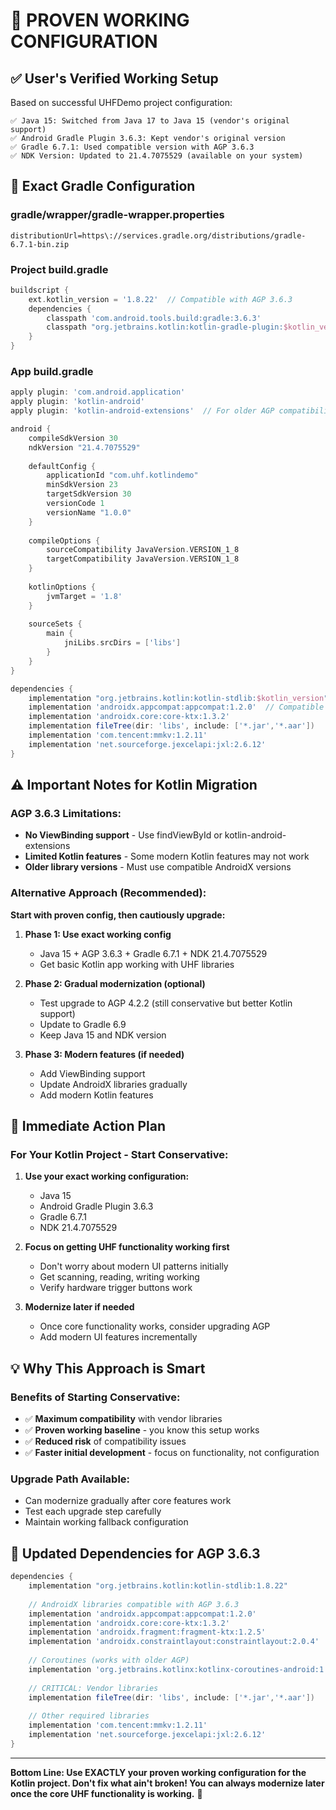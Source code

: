 # 🎯 PROVEN WORKING CONFIGURATION

## ✅ User's Verified Working Setup

Based on successful UHFDemo project configuration:

```
✅ Java 15: Switched from Java 17 to Java 15 (vendor's original support)
✅ Android Gradle Plugin 3.6.3: Kept vendor's original version
✅ Gradle 6.7.1: Used compatible version with AGP 3.6.3  
✅ NDK Version: Updated to 21.4.7075529 (available on your system)
```

## 🔧 Exact Gradle Configuration

### **gradle/wrapper/gradle-wrapper.properties**
```properties
distributionUrl=https\://services.gradle.org/distributions/gradle-6.7.1-bin.zip
```

### **Project build.gradle**
```gradle
buildscript {
    ext.kotlin_version = '1.8.22'  // Compatible with AGP 3.6.3
    dependencies {
        classpath 'com.android.tools.build:gradle:3.6.3'
        classpath "org.jetbrains.kotlin:kotlin-gradle-plugin:$kotlin_version"
    }
}
```

### **App build.gradle**
```gradle
apply plugin: 'com.android.application'
apply plugin: 'kotlin-android'
apply plugin: 'kotlin-android-extensions'  // For older AGP compatibility

android {
    compileSdkVersion 30
    ndkVersion "21.4.7075529"
    
    defaultConfig {
        applicationId "com.uhf.kotlindemo"
        minSdkVersion 23
        targetSdkVersion 30
        versionCode 1
        versionName "1.0.0"
    }
    
    compileOptions {
        sourceCompatibility JavaVersion.VERSION_1_8
        targetCompatibility JavaVersion.VERSION_1_8
    }
    
    kotlinOptions {
        jvmTarget = '1.8'
    }
    
    sourceSets {
        main {
            jniLibs.srcDirs = ['libs']
        }
    }
}

dependencies {
    implementation "org.jetbrains.kotlin:kotlin-stdlib:$kotlin_version"
    implementation 'androidx.appcompat:appcompat:1.2.0'  // Compatible with AGP 3.6.3
    implementation 'androidx.core:core-ktx:1.3.2'
    implementation fileTree(dir: 'libs', include: ['*.jar','*.aar'])
    implementation 'com.tencent:mmkv:1.2.11'
    implementation 'net.sourceforge.jexcelapi:jxl:2.6.12'
}
```

## ⚠️ Important Notes for Kotlin Migration

### **AGP 3.6.3 Limitations:**
- **No ViewBinding support** - Use findViewById or kotlin-android-extensions
- **Limited Kotlin features** - Some modern Kotlin features may not work
- **Older library versions** - Must use compatible AndroidX versions

### **Alternative Approach (Recommended):**

**Start with proven config, then cautiously upgrade:**

1. **Phase 1: Use exact working config**
   - Java 15 + AGP 3.6.3 + Gradle 6.7.1 + NDK 21.4.7075529
   - Get basic Kotlin app working with UHF libraries

2. **Phase 2: Gradual modernization (optional)**
   - Test upgrade to AGP 4.2.2 (still conservative but better Kotlin support)
   - Update to Gradle 6.9
   - Keep Java 15 and NDK version

3. **Phase 3: Modern features (if needed)**
   - Add ViewBinding support
   - Update AndroidX libraries gradually
   - Add modern Kotlin features

## 🎯 Immediate Action Plan

### **For Your Kotlin Project - Start Conservative:**

1. **Use your exact working configuration:**
   - Java 15
   - Android Gradle Plugin 3.6.3  
   - Gradle 6.7.1
   - NDK 21.4.7075529

2. **Focus on getting UHF functionality working first**
   - Don't worry about modern UI patterns initially
   - Get scanning, reading, writing working
   - Verify hardware trigger buttons work

3. **Modernize later if needed**
   - Once core functionality works, consider upgrading AGP
   - Add modern UI features incrementally

## 💡 Why This Approach is Smart

### **Benefits of Starting Conservative:**
- ✅ **Maximum compatibility** with vendor libraries
- ✅ **Proven working baseline** - you know this setup works
- ✅ **Reduced risk** of compatibility issues
- ✅ **Faster initial development** - focus on functionality, not configuration

### **Upgrade Path Available:**
- Can modernize gradually after core features work
- Test each upgrade step carefully
- Maintain working fallback configuration

## 🔧 Updated Dependencies for AGP 3.6.3

```gradle
dependencies {
    implementation "org.jetbrains.kotlin:kotlin-stdlib:1.8.22"
    
    // AndroidX libraries compatible with AGP 3.6.3
    implementation 'androidx.appcompat:appcompat:1.2.0'
    implementation 'androidx.core:core-ktx:1.3.2'
    implementation 'androidx.fragment:fragment-ktx:1.2.5'
    implementation 'androidx.constraintlayout:constraintlayout:2.0.4'
    
    // Coroutines (works with older AGP)
    implementation 'org.jetbrains.kotlinx:kotlinx-coroutines-android:1.5.2'
    
    // CRITICAL: Vendor libraries
    implementation fileTree(dir: 'libs', include: ['*.jar','*.aar'])
    
    // Other required libraries
    implementation 'com.tencent:mmkv:1.2.11'
    implementation 'net.sourceforge.jexcelapi:jxl:2.6.12'
}
```

---

**Bottom Line: Use EXACTLY your proven working configuration for the Kotlin project. Don't fix what ain't broken! You can always modernize later once the core UHF functionality is working.** 🎯
